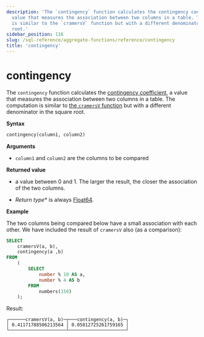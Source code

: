```yaml
---
description: 'The `contingency` function calculates the contingency coefficient, a
  value that measures the association between two columns in a table. The computation
  is similar to the `cramersV` function but with a different denominator in the square
  root.'
sidebar_position: 116
slug: /sql-reference/aggregate-functions/reference/contingency
title: 'contingency'
---
```


# contingency

The `contingency` function calculates the [contingency coefficient](https://en.wikipedia.org/wiki/Contingency_table#Cram%C3%A9r's_V_and_the_contingency_coefficient_C), a value that measures the association between two columns in a table. The computation is similar to [the `cramersV` function](./cramersv.md) but with a different denominator in the square root.

**Syntax**

```sql
contingency(column1, column2)
```

**Arguments**

- `column1` and `column2` are the columns to be compared

**Returned value**

- a value between 0 and 1. The larger the result, the closer the association of the two columns.

* *Return type** is always [Float64](../../../sql-reference/data-types/float.md).

**Example**

The two columns being compared below have a small association with each other. We have included the result of `cramersV` also (as a comparison):

```sql
SELECT
    cramersV(a, b),
    contingency(a ,b)
FROM
    (
        SELECT
            number % 10 AS a,
            number % 4 AS b
        FROM
            numbers(150)
    );
```

Result:

```response
┌──────cramersV(a, b)─┬───contingency(a, b)─┐
│ 0.41171788506213564 │ 0.05812725261759165 │
└─────────────────────┴─────────────────────┘
```

